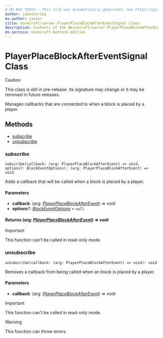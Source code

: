 ```yaml
---
# DO NOT TOUCH — This file was automatically generated. See https://github.com/mojang/minecraftapidocsgenerator to modify descriptions, examples, etc.
author: jakeshirley
ms.author: jashir
title: minecraft/server.PlayerPlaceBlockAfterEventSignal Class
description: Contents of the @minecraft/server.PlayerPlaceBlockAfterEventSignal class.
ms.service: minecraft-bedrock-edition
---
```

# PlayerPlaceBlockAfterEventSignal Class

> [!CAUTION]
> This class is still in pre-release.  Its signature may change or it may be removed in future releases.

Manages callbacks that are connected to when a block is placed by a player.

## Methods
- [subscribe](#subscribe)
- [unsubscribe](#unsubscribe)

### **subscribe**
`
subscribe(callback: (arg: PlayerPlaceBlockAfterEvent) => void, options?: BlockEventOptions): (arg: PlayerPlaceBlockAfterEvent) => void
`

Adds a callback that will be called when a block is placed by a player.

#### **Parameters**
- **callback**: (arg: [*PlayerPlaceBlockAfterEvent*](PlayerPlaceBlockAfterEvent.md)) => *void*
- **options**?: [*BlockEventOptions*](BlockEventOptions.md) = `null`

#### **Returns** (arg: [*PlayerPlaceBlockAfterEvent*](PlayerPlaceBlockAfterEvent.md)) => *void*

> [!IMPORTANT]
> This function can't be called in read-only mode.

### **unsubscribe**
`
unsubscribe(callback: (arg: PlayerPlaceBlockAfterEvent) => void): void
`

Removes a callback from being called when an block is placed by a player.

#### **Parameters**
- **callback**: (arg: [*PlayerPlaceBlockAfterEvent*](PlayerPlaceBlockAfterEvent.md)) => *void*

> [!IMPORTANT]
> This function can't be called in read-only mode.

> [!WARNING]
> This function can throw errors.

